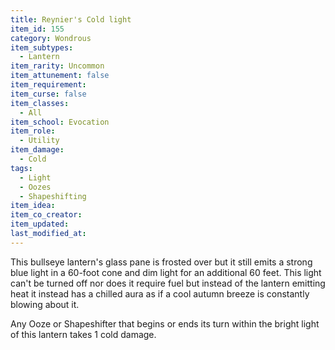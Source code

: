 ```yaml
---
title: Reynier's Cold light
item_id: 155
category: Wondrous
item_subtypes:
  - Lantern
item_rarity: Uncommon
item_attunement: false
item_requirement:
item_curse: false
item_classes:
  - All
item_school: Evocation
item_role:
  - Utility
item_damage:
  - Cold
tags:
  - Light
  - Oozes
  - Shapeshifting
item_idea:
item_co_creator:
item_updated:
last_modified_at:
---
```


This bullseye lantern's glass pane is frosted over but it still emits a strong blue light in a 60-foot cone and dim light for an additional 60 feet. This light can't be turned off nor does it require fuel but instead of the lantern emitting heat it instead has a chilled aura as if a cool autumn breeze is constantly blowing about it.

Any Ooze or Shapeshifter that begins or ends its turn within the bright light of this lantern takes 1 cold damage.
